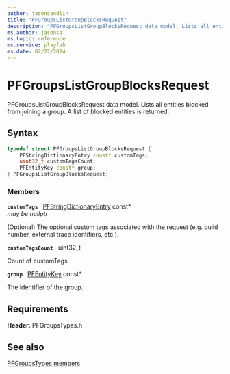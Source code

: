 ```yaml
---
author: jasonsandlin
title: "PFGroupsListGroupBlocksRequest"
description: "PFGroupsListGroupBlocksRequest data model. Lists all entities blocked from joining a group. A list of blocked entities is returned."
ms.author: jasonsa
ms.topic: reference
ms.service: playfab
ms.date: 02/22/2024
---
```


# PFGroupsListGroupBlocksRequest  

PFGroupsListGroupBlocksRequest data model. Lists all entities blocked from joining a group. A list of blocked entities is returned.  

## Syntax  
  
```cpp
typedef struct PFGroupsListGroupBlocksRequest {  
    PFStringDictionaryEntry const* customTags;  
    uint32_t customTagsCount;  
    PFEntityKey const* group;  
} PFGroupsListGroupBlocksRequest;  
```
  
### Members  
  
**`customTags`** &nbsp; [PFStringDictionaryEntry](../../pftypes/structs/pfstringdictionaryentry.md) const*  
*may be nullptr*  
  
(Optional) The optional custom tags associated with the request (e.g. build number, external trace identifiers, etc.).
  
**`customTagsCount`** &nbsp; uint32_t  
  
Count of customTags
  
**`group`** &nbsp; [PFEntityKey](../../pftypes/structs/pfentitykey-c.md) const*  
  
The identifier of the group.
  
  
## Requirements  
  
**Header:** PFGroupsTypes.h
  
## See also  
[PFGroupsTypes members](../pfgroupstypes_members.md)  

  
  

